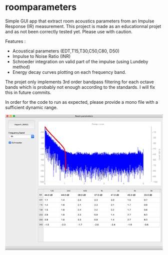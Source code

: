 # roomparameters

Simple GUI app that extract room acoustics parameters from an Impulse Response (IR) measurement. This project is made as an educationnal projet and as not been correctly tested yet. Please use with caution.

Features :
- Acoustical parameters (EDT,T15,T30,C50,C80, D50)
- Impulse to Noise Ratio (INR)
- Schroeder integration on valid part of the impulse (using Lundeby method)
- Energy decay curves plotting on each frequency band.

The projet only implements 3rd order bandpass filtering for each octave bands which is probably not enough according to the standards. I will fix this in future commits.

In order for the code to run as expected, please provide a mono file with a sufficient dynamic range.

![Alt text](roomparameters.png?raw=true "Main Window")
